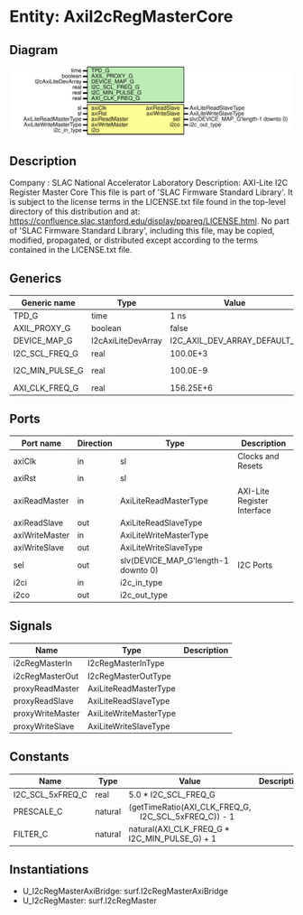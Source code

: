# Entity: AxiI2cRegMasterCore

## Diagram

![Diagram](AxiI2cRegMasterCore.svg "Diagram")
## Description

Company    : SLAC National Accelerator Laboratory
Description: AXI-Lite I2C Register Master Core
This file is part of 'SLAC Firmware Standard Library'.
It is subject to the license terms in the LICENSE.txt file found in the
top-level directory of this distribution and at:
   https://confluence.slac.stanford.edu/display/ppareg/LICENSE.html.
No part of 'SLAC Firmware Standard Library', including this file,
may be copied, modified, propagated, or distributed except according to
the terms contained in the LICENSE.txt file.
## Generics

| Generic name    | Type               | Value                        | Description      |
| --------------- | ------------------ | ---------------------------- | ---------------- |
| TPD_G           | time               | 1 ns                         |                  |
| AXIL_PROXY_G    | boolean            | false                        |                  |
| DEVICE_MAP_G    | I2cAxiLiteDevArray | I2C_AXIL_DEV_ARRAY_DEFAULT_C |                  |
| I2C_SCL_FREQ_G  | real               | 100.0E+3                     | units of Hz      |
| I2C_MIN_PULSE_G | real               | 100.0E-9                     | units of seconds |
| AXI_CLK_FREQ_G  | real               | 156.25E+6                    |                  |
## Ports

| Port name      | Direction | Type                                | Description                 |
| -------------- | --------- | ----------------------------------- | --------------------------- |
| axiClk         | in        | sl                                  | Clocks and Resets           |
| axiRst         | in        | sl                                  |                             |
| axiReadMaster  | in        | AxiLiteReadMasterType               | AXI-Lite Register Interface |
| axiReadSlave   | out       | AxiLiteReadSlaveType                |                             |
| axiWriteMaster | in        | AxiLiteWriteMasterType              |                             |
| axiWriteSlave  | out       | AxiLiteWriteSlaveType               |                             |
| sel            | out       | slv(DEVICE_MAP_G'length-1 downto 0) | I2C Ports                   |
| i2ci           | in        | i2c_in_type                         |                             |
| i2co           | out       | i2c_out_type                        |                             |
## Signals

| Name             | Type                   | Description |
| ---------------- | ---------------------- | ----------- |
| i2cRegMasterIn   | I2cRegMasterInType     |             |
| i2cRegMasterOut  | I2cRegMasterOutType    |             |
| proxyReadMaster  | AxiLiteReadMasterType  |             |
| proxyReadSlave   | AxiLiteReadSlaveType   |             |
| proxyWriteMaster | AxiLiteWriteMasterType |             |
| proxyWriteSlave  | AxiLiteWriteSlaveType  |             |
## Constants

| Name             | Type    | Value                                                                                     | Description |
| ---------------- | ------- | ----------------------------------------------------------------------------------------- | ----------- |
| I2C_SCL_5xFREQ_C | real    |  5.0 * I2C_SCL_FREQ_G                                                                     |             |
| PRESCALE_C       | natural |  (getTimeRatio(AXI_CLK_FREQ_G,<br><span style="padding-left:20px"> I2C_SCL_5xFREQ_C)) - 1 |             |
| FILTER_C         | natural |  natural(AXI_CLK_FREQ_G * I2C_MIN_PULSE_G) + 1                                            |             |
## Instantiations

- U_I2cRegMasterAxiBridge: surf.I2cRegMasterAxiBridge
- U_I2cRegMaster: surf.I2cRegMaster
